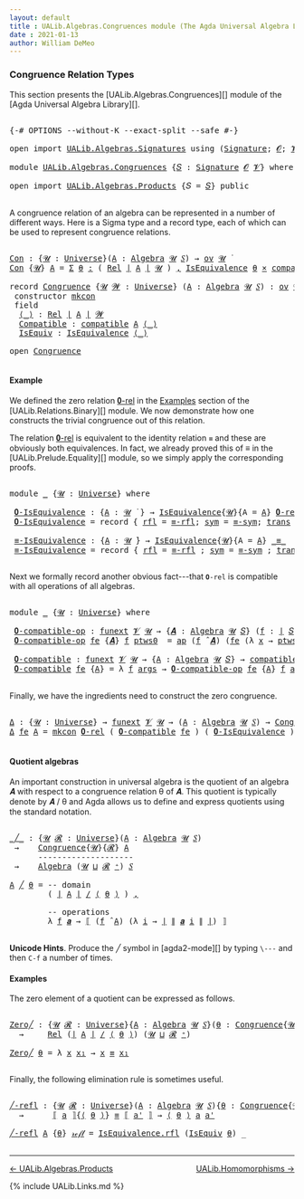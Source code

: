 ```yaml
---
layout: default
title : UALib.Algebras.Congruences module (The Agda Universal Algebra Library)
date : 2021-01-13
author: William DeMeo
---
```


### <a id="congruence-relation-types">Congruence Relation Types</a>

This section presents the [UALib.Algebras.Congruences][] module of the [Agda Universal Algebra Library][].

<pre class="Agda">

<a id="336" class="Symbol">{-#</a> <a id="340" class="Keyword">OPTIONS</a> <a id="348" class="Pragma">--without-K</a> <a id="360" class="Pragma">--exact-split</a> <a id="374" class="Pragma">--safe</a> <a id="381" class="Symbol">#-}</a>

<a id="386" class="Keyword">open</a> <a id="391" class="Keyword">import</a> <a id="398" href="UALib.Algebras.Signatures.html" class="Module">UALib.Algebras.Signatures</a> <a id="424" class="Keyword">using</a> <a id="430" class="Symbol">(</a><a id="431" href="UALib.Algebras.Signatures.html#1385" class="Function">Signature</a><a id="440" class="Symbol">;</a> <a id="442" href="universes.html#613" class="Generalizable">𝓞</a><a id="443" class="Symbol">;</a> <a id="445" href="universes.html#617" class="Generalizable">𝓥</a><a id="446" class="Symbol">)</a>

<a id="449" class="Keyword">module</a> <a id="456" href="UALib.Algebras.Congruences.html" class="Module">UALib.Algebras.Congruences</a> <a id="483" class="Symbol">{</a><a id="484" href="UALib.Algebras.Congruences.html#484" class="Bound">𝑆</a> <a id="486" class="Symbol">:</a> <a id="488" href="UALib.Algebras.Signatures.html#1385" class="Function">Signature</a> <a id="498" href="universes.html#613" class="Generalizable">𝓞</a> <a id="500" href="universes.html#617" class="Generalizable">𝓥</a><a id="501" class="Symbol">}</a> <a id="503" class="Keyword">where</a>

<a id="510" class="Keyword">open</a> <a id="515" class="Keyword">import</a> <a id="522" href="UALib.Algebras.Products.html" class="Module">UALib.Algebras.Products</a> <a id="546" class="Symbol">{</a><a id="547" class="Argument">𝑆</a> <a id="549" class="Symbol">=</a> <a id="551" href="UALib.Algebras.Congruences.html#484" class="Bound">𝑆</a><a id="552" class="Symbol">}</a> <a id="554" class="Keyword">public</a>

</pre>

A congruence relation of an algebra can be represented in a number of different ways.  Here is a Sigma type and a record type, each of which can be used to represent congruence relations.

<pre class="Agda">

<a id="Con"></a><a id="777" href="UALib.Algebras.Congruences.html#777" class="Function">Con</a> <a id="781" class="Symbol">:</a> <a id="783" class="Symbol">{</a><a id="784" href="UALib.Algebras.Congruences.html#784" class="Bound">𝓤</a> <a id="786" class="Symbol">:</a> <a id="788" href="universes.html#551" class="Function">Universe</a><a id="796" class="Symbol">}(</a><a id="798" href="UALib.Algebras.Congruences.html#798" class="Bound">A</a> <a id="800" class="Symbol">:</a> <a id="802" href="UALib.Algebras.Algebras.html#781" class="Function">Algebra</a> <a id="810" href="UALib.Algebras.Congruences.html#784" class="Bound">𝓤</a> <a id="812" href="UALib.Algebras.Congruences.html#484" class="Bound">𝑆</a><a id="813" class="Symbol">)</a> <a id="815" class="Symbol">→</a> <a id="817" href="UALib.Algebras.Products.html#2040" class="Function">ov</a> <a id="820" href="UALib.Algebras.Congruences.html#784" class="Bound">𝓤</a> <a id="822" href="universes.html#758" class="Function Operator">̇</a>
<a id="824" href="UALib.Algebras.Congruences.html#777" class="Function">Con</a> <a id="828" class="Symbol">{</a><a id="829" href="UALib.Algebras.Congruences.html#829" class="Bound">𝓤</a><a id="830" class="Symbol">}</a> <a id="832" href="UALib.Algebras.Congruences.html#832" class="Bound">A</a> <a id="834" class="Symbol">=</a> <a id="836" href="MGS-MLTT.html#3074" class="Function">Σ</a> <a id="838" href="UALib.Algebras.Congruences.html#838" class="Bound">θ</a> <a id="840" href="MGS-MLTT.html#3074" class="Function">꞉</a> <a id="842" class="Symbol">(</a> <a id="844" href="UALib.Relations.Binary.html#1507" class="Function">Rel</a> <a id="848" href="UALib.Prelude.Preliminaries.html#11659" class="Function Operator">∣</a> <a id="850" href="UALib.Algebras.Congruences.html#832" class="Bound">A</a> <a id="852" href="UALib.Prelude.Preliminaries.html#11659" class="Function Operator">∣</a> <a id="854" href="UALib.Algebras.Congruences.html#829" class="Bound">𝓤</a> <a id="856" class="Symbol">)</a> <a id="858" href="MGS-MLTT.html#3074" class="Function">,</a> <a id="860" href="UALib.Relations.Equivalences.html#668" class="Record">IsEquivalence</a> <a id="874" href="UALib.Algebras.Congruences.html#838" class="Bound">θ</a> <a id="876" href="MGS-MLTT.html#3515" class="Function Operator">×</a> <a id="878" href="UALib.Algebras.Algebras.html#5426" class="Function">compatible</a> <a id="889" href="UALib.Algebras.Congruences.html#832" class="Bound">A</a> <a id="891" href="UALib.Algebras.Congruences.html#838" class="Bound">θ</a>

<a id="894" class="Keyword">record</a> <a id="Congruence"></a><a id="901" href="UALib.Algebras.Congruences.html#901" class="Record">Congruence</a> <a id="912" class="Symbol">{</a><a id="913" href="UALib.Algebras.Congruences.html#913" class="Bound">𝓤</a> <a id="915" href="UALib.Algebras.Congruences.html#915" class="Bound">𝓦</a> <a id="917" class="Symbol">:</a> <a id="919" href="universes.html#551" class="Function">Universe</a><a id="927" class="Symbol">}</a> <a id="929" class="Symbol">(</a><a id="930" href="UALib.Algebras.Congruences.html#930" class="Bound">A</a> <a id="932" class="Symbol">:</a> <a id="934" href="UALib.Algebras.Algebras.html#781" class="Function">Algebra</a> <a id="942" href="UALib.Algebras.Congruences.html#913" class="Bound">𝓤</a> <a id="944" href="UALib.Algebras.Congruences.html#484" class="Bound">𝑆</a><a id="945" class="Symbol">)</a> <a id="947" class="Symbol">:</a> <a id="949" href="UALib.Algebras.Products.html#2040" class="Function">ov</a> <a id="952" href="UALib.Algebras.Congruences.html#915" class="Bound">𝓦</a> <a id="954" href="Agda.Primitive.html#636" class="Function Operator">⊔</a> <a id="956" href="UALib.Algebras.Congruences.html#913" class="Bound">𝓤</a> <a id="958" href="universes.html#758" class="Function Operator">̇</a>  <a id="961" class="Keyword">where</a>
 <a id="968" class="Keyword">constructor</a> <a id="mkcon"></a><a id="980" href="UALib.Algebras.Congruences.html#980" class="InductiveConstructor">mkcon</a>
 <a id="987" class="Keyword">field</a>
  <a id="Congruence.⟨_⟩"></a><a id="995" href="UALib.Algebras.Congruences.html#995" class="Field Operator">⟨_⟩</a> <a id="999" class="Symbol">:</a> <a id="1001" href="UALib.Relations.Binary.html#1507" class="Function">Rel</a> <a id="1005" href="UALib.Prelude.Preliminaries.html#11659" class="Function Operator">∣</a> <a id="1007" href="UALib.Algebras.Congruences.html#930" class="Bound">A</a> <a id="1009" href="UALib.Prelude.Preliminaries.html#11659" class="Function Operator">∣</a> <a id="1011" href="UALib.Algebras.Congruences.html#915" class="Bound">𝓦</a>
  <a id="Congruence.Compatible"></a><a id="1015" href="UALib.Algebras.Congruences.html#1015" class="Field">Compatible</a> <a id="1026" class="Symbol">:</a> <a id="1028" href="UALib.Algebras.Algebras.html#5426" class="Function">compatible</a> <a id="1039" href="UALib.Algebras.Congruences.html#930" class="Bound">A</a> <a id="1041" href="UALib.Algebras.Congruences.html#995" class="Field Operator">⟨_⟩</a>
  <a id="Congruence.IsEquiv"></a><a id="1047" href="UALib.Algebras.Congruences.html#1047" class="Field">IsEquiv</a> <a id="1055" class="Symbol">:</a> <a id="1057" href="UALib.Relations.Equivalences.html#668" class="Record">IsEquivalence</a> <a id="1071" href="UALib.Algebras.Congruences.html#995" class="Field Operator">⟨_⟩</a>

<a id="1076" class="Keyword">open</a> <a id="1081" href="UALib.Algebras.Congruences.html#901" class="Module">Congruence</a>

</pre>



#### <a id="example">Example</a>

We defined the zero relation <a href="https://ualib.gitlab.io/UALib.Relations.Binary.html#1995">𝟎-rel</a> in the <a href="https://ualib.gitlab.io/UALib.Relations.Binary.html#1995">Examples</a> section of the [UALib.Relations.Binary][] module.  We now demonstrate how one constructs the trivial congruence out of this relation.

The relation <a href="https://ualib.gitlab.io/UALib.Relations.Binary.html#1995">𝟎-rel</a> is equivalent to the identity relation `≡` and these are obviously both equivalences. In fact, we already proved this of ≡ in the [UALib.Prelude.Equality][] module, so we simply apply the corresponding proofs.

<pre class="Agda">

<a id="1784" class="Keyword">module</a> <a id="1791" href="UALib.Algebras.Congruences.html#1791" class="Module">_</a> <a id="1793" class="Symbol">{</a><a id="1794" href="UALib.Algebras.Congruences.html#1794" class="Bound">𝓤</a> <a id="1796" class="Symbol">:</a> <a id="1798" href="universes.html#551" class="Function">Universe</a><a id="1806" class="Symbol">}</a> <a id="1808" class="Keyword">where</a>

 <a id="1816" href="UALib.Algebras.Congruences.html#1816" class="Function">𝟎-IsEquivalence</a> <a id="1832" class="Symbol">:</a> <a id="1834" class="Symbol">{</a><a id="1835" href="UALib.Algebras.Congruences.html#1835" class="Bound">A</a> <a id="1837" class="Symbol">:</a> <a id="1839" href="UALib.Algebras.Congruences.html#1794" class="Bound">𝓤</a> <a id="1841" href="universes.html#758" class="Function Operator">̇</a> <a id="1843" class="Symbol">}</a> <a id="1845" class="Symbol">→</a> <a id="1847" href="UALib.Relations.Equivalences.html#668" class="Record">IsEquivalence</a><a id="1860" class="Symbol">{</a><a id="1861" href="UALib.Algebras.Congruences.html#1794" class="Bound">𝓤</a><a id="1862" class="Symbol">}{</a><a id="1864" class="Argument">A</a> <a id="1866" class="Symbol">=</a> <a id="1868" href="UALib.Algebras.Congruences.html#1835" class="Bound">A</a><a id="1869" class="Symbol">}</a> <a id="1871" href="UALib.Relations.Binary.html#2036" class="Function">𝟎-rel</a>
 <a id="1878" href="UALib.Algebras.Congruences.html#1816" class="Function">𝟎-IsEquivalence</a> <a id="1894" class="Symbol">=</a> <a id="1896" class="Keyword">record</a> <a id="1903" class="Symbol">{</a> <a id="1905" href="UALib.Relations.Equivalences.html#736" class="Field">rfl</a> <a id="1909" class="Symbol">=</a> <a id="1911" href="UALib.Prelude.Equality.html#1413" class="Function">≡-rfl</a><a id="1916" class="Symbol">;</a> <a id="1918" href="UALib.Relations.Equivalences.html#761" class="Field">sym</a> <a id="1922" class="Symbol">=</a> <a id="1924" href="UALib.Prelude.Equality.html#1457" class="Function">≡-sym</a><a id="1929" class="Symbol">;</a> <a id="1931" href="UALib.Relations.Equivalences.html#786" class="Field">trans</a> <a id="1937" class="Symbol">=</a> <a id="1939" href="UALib.Prelude.Equality.html#1522" class="Function">≡-trans</a> <a id="1947" class="Symbol">}</a>

 <a id="1951" href="UALib.Algebras.Congruences.html#1951" class="Function">≡-IsEquivalence</a> <a id="1967" class="Symbol">:</a> <a id="1969" class="Symbol">{</a><a id="1970" href="UALib.Algebras.Congruences.html#1970" class="Bound">A</a> <a id="1972" class="Symbol">:</a> <a id="1974" href="UALib.Algebras.Congruences.html#1794" class="Bound">𝓤</a> <a id="1976" href="universes.html#758" class="Function Operator">̇</a><a id="1977" class="Symbol">}</a> <a id="1979" class="Symbol">→</a> <a id="1981" href="UALib.Relations.Equivalences.html#668" class="Record">IsEquivalence</a><a id="1994" class="Symbol">{</a><a id="1995" href="UALib.Algebras.Congruences.html#1794" class="Bound">𝓤</a><a id="1996" class="Symbol">}{</a><a id="1998" class="Argument">A</a> <a id="2000" class="Symbol">=</a> <a id="2002" href="UALib.Algebras.Congruences.html#1970" class="Bound">A</a><a id="2003" class="Symbol">}</a> <a id="2005" href="UALib.Prelude.Preliminaries.html#5556" class="Datatype Operator">_≡_</a>
 <a id="2010" href="UALib.Algebras.Congruences.html#1951" class="Function">≡-IsEquivalence</a> <a id="2026" class="Symbol">=</a> <a id="2028" class="Keyword">record</a> <a id="2035" class="Symbol">{</a> <a id="2037" href="UALib.Relations.Equivalences.html#736" class="Field">rfl</a> <a id="2041" class="Symbol">=</a> <a id="2043" href="UALib.Prelude.Equality.html#1413" class="Function">≡-rfl</a> <a id="2049" class="Symbol">;</a> <a id="2051" href="UALib.Relations.Equivalences.html#761" class="Field">sym</a> <a id="2055" class="Symbol">=</a> <a id="2057" href="UALib.Prelude.Equality.html#1457" class="Function">≡-sym</a> <a id="2063" class="Symbol">;</a> <a id="2065" href="UALib.Relations.Equivalences.html#786" class="Field">trans</a> <a id="2071" class="Symbol">=</a> <a id="2073" href="UALib.Prelude.Equality.html#1522" class="Function">≡-trans</a> <a id="2081" class="Symbol">}</a>

</pre>

Next we formally record another obvious fact---that `𝟎-rel` is compatible with all operations of all algebras.

<pre class="Agda">

<a id="2222" class="Keyword">module</a> <a id="2229" href="UALib.Algebras.Congruences.html#2229" class="Module">_</a> <a id="2231" class="Symbol">{</a><a id="2232" href="UALib.Algebras.Congruences.html#2232" class="Bound">𝓤</a> <a id="2234" class="Symbol">:</a> <a id="2236" href="universes.html#551" class="Function">Universe</a><a id="2244" class="Symbol">}</a> <a id="2246" class="Keyword">where</a>

 <a id="2254" href="UALib.Algebras.Congruences.html#2254" class="Function">𝟎-compatible-op</a> <a id="2270" class="Symbol">:</a> <a id="2272" href="MGS-FunExt-from-Univalence.html#393" class="Function">funext</a> <a id="2279" href="UALib.Algebras.Congruences.html#500" class="Bound">𝓥</a> <a id="2281" href="UALib.Algebras.Congruences.html#2232" class="Bound">𝓤</a> <a id="2283" class="Symbol">→</a> <a id="2285" class="Symbol">{</a><a id="2286" href="UALib.Algebras.Congruences.html#2286" class="Bound">𝑨</a> <a id="2288" class="Symbol">:</a> <a id="2290" href="UALib.Algebras.Algebras.html#781" class="Function">Algebra</a> <a id="2298" href="UALib.Algebras.Congruences.html#2232" class="Bound">𝓤</a> <a id="2300" href="UALib.Algebras.Congruences.html#484" class="Bound">𝑆</a><a id="2301" class="Symbol">}</a> <a id="2303" class="Symbol">(</a><a id="2304" href="UALib.Algebras.Congruences.html#2304" class="Bound">f</a> <a id="2306" class="Symbol">:</a> <a id="2308" href="UALib.Prelude.Preliminaries.html#11659" class="Function Operator">∣</a> <a id="2310" href="UALib.Algebras.Congruences.html#484" class="Bound">𝑆</a> <a id="2312" href="UALib.Prelude.Preliminaries.html#11659" class="Function Operator">∣</a><a id="2313" class="Symbol">)</a> <a id="2315" class="Symbol">→</a> <a id="2317" href="UALib.Algebras.Algebras.html#5209" class="Function">compatible-op</a> <a id="2331" class="Symbol">{</a><a id="2332" class="Argument">𝑨</a> <a id="2334" class="Symbol">=</a> <a id="2336" href="UALib.Algebras.Congruences.html#2286" class="Bound">𝑨</a><a id="2337" class="Symbol">}</a>  <a id="2340" href="UALib.Algebras.Congruences.html#2304" class="Bound">f</a> <a id="2342" href="UALib.Relations.Binary.html#2036" class="Function">𝟎-rel</a>
 <a id="2349" href="UALib.Algebras.Congruences.html#2254" class="Function">𝟎-compatible-op</a> <a id="2365" href="UALib.Algebras.Congruences.html#2365" class="Bound">fe</a> <a id="2368" class="Symbol">{</a><a id="2369" href="UALib.Algebras.Congruences.html#2369" class="Bound">𝑨</a><a id="2370" class="Symbol">}</a> <a id="2372" href="UALib.Algebras.Congruences.html#2372" class="Bound">f</a> <a id="2374" href="UALib.Algebras.Congruences.html#2374" class="Bound">ptws0</a>  <a id="2381" class="Symbol">=</a> <a id="2383" href="MGS-MLTT.html#6613" class="Function">ap</a> <a id="2386" class="Symbol">(</a><a id="2387" href="UALib.Algebras.Congruences.html#2372" class="Bound">f</a> <a id="2389" href="UALib.Algebras.Algebras.html#2931" class="Function Operator">̂</a> <a id="2391" href="UALib.Algebras.Congruences.html#2369" class="Bound">𝑨</a><a id="2392" class="Symbol">)</a> <a id="2394" class="Symbol">(</a><a id="2395" href="UALib.Algebras.Congruences.html#2365" class="Bound">fe</a> <a id="2398" class="Symbol">(λ</a> <a id="2401" href="UALib.Algebras.Congruences.html#2401" class="Bound">x</a> <a id="2403" class="Symbol">→</a> <a id="2405" href="UALib.Algebras.Congruences.html#2374" class="Bound">ptws0</a> <a id="2411" href="UALib.Algebras.Congruences.html#2401" class="Bound">x</a><a id="2412" class="Symbol">))</a>

 <a id="2417" href="UALib.Algebras.Congruences.html#2417" class="Function">𝟎-compatible</a> <a id="2430" class="Symbol">:</a> <a id="2432" href="MGS-FunExt-from-Univalence.html#393" class="Function">funext</a> <a id="2439" href="UALib.Algebras.Congruences.html#500" class="Bound">𝓥</a> <a id="2441" href="UALib.Algebras.Congruences.html#2232" class="Bound">𝓤</a> <a id="2443" class="Symbol">→</a> <a id="2445" class="Symbol">{</a><a id="2446" href="UALib.Algebras.Congruences.html#2446" class="Bound">A</a> <a id="2448" class="Symbol">:</a> <a id="2450" href="UALib.Algebras.Algebras.html#781" class="Function">Algebra</a> <a id="2458" href="UALib.Algebras.Congruences.html#2232" class="Bound">𝓤</a> <a id="2460" href="UALib.Algebras.Congruences.html#484" class="Bound">𝑆</a><a id="2461" class="Symbol">}</a> <a id="2463" class="Symbol">→</a> <a id="2465" href="UALib.Algebras.Algebras.html#5426" class="Function">compatible</a> <a id="2476" href="UALib.Algebras.Congruences.html#2446" class="Bound">A</a> <a id="2478" href="UALib.Relations.Binary.html#2036" class="Function">𝟎-rel</a>
 <a id="2485" href="UALib.Algebras.Congruences.html#2417" class="Function">𝟎-compatible</a> <a id="2498" href="UALib.Algebras.Congruences.html#2498" class="Bound">fe</a> <a id="2501" class="Symbol">{</a><a id="2502" href="UALib.Algebras.Congruences.html#2502" class="Bound">A</a><a id="2503" class="Symbol">}</a> <a id="2505" class="Symbol">=</a> <a id="2507" class="Symbol">λ</a> <a id="2509" href="UALib.Algebras.Congruences.html#2509" class="Bound">f</a> <a id="2511" href="UALib.Algebras.Congruences.html#2511" class="Bound">args</a> <a id="2516" class="Symbol">→</a> <a id="2518" href="UALib.Algebras.Congruences.html#2254" class="Function">𝟎-compatible-op</a> <a id="2534" href="UALib.Algebras.Congruences.html#2498" class="Bound">fe</a> <a id="2537" class="Symbol">{</a><a id="2538" href="UALib.Algebras.Congruences.html#2502" class="Bound">A</a><a id="2539" class="Symbol">}</a> <a id="2541" href="UALib.Algebras.Congruences.html#2509" class="Bound">f</a> <a id="2543" href="UALib.Algebras.Congruences.html#2511" class="Bound">args</a>

</pre>

Finally, we have the ingredients need to construct the zero congruence.

<pre class="Agda">

<a id="Δ"></a><a id="2648" href="UALib.Algebras.Congruences.html#2648" class="Function">Δ</a> <a id="2650" class="Symbol">:</a> <a id="2652" class="Symbol">{</a><a id="2653" href="UALib.Algebras.Congruences.html#2653" class="Bound">𝓤</a> <a id="2655" class="Symbol">:</a> <a id="2657" href="universes.html#551" class="Function">Universe</a><a id="2665" class="Symbol">}</a> <a id="2667" class="Symbol">→</a> <a id="2669" href="MGS-FunExt-from-Univalence.html#393" class="Function">funext</a> <a id="2676" href="UALib.Algebras.Congruences.html#500" class="Bound">𝓥</a> <a id="2678" href="UALib.Algebras.Congruences.html#2653" class="Bound">𝓤</a> <a id="2680" class="Symbol">→</a> <a id="2682" class="Symbol">(</a><a id="2683" href="UALib.Algebras.Congruences.html#2683" class="Bound">A</a> <a id="2685" class="Symbol">:</a> <a id="2687" href="UALib.Algebras.Algebras.html#781" class="Function">Algebra</a> <a id="2695" href="UALib.Algebras.Congruences.html#2653" class="Bound">𝓤</a> <a id="2697" href="UALib.Algebras.Congruences.html#484" class="Bound">𝑆</a><a id="2698" class="Symbol">)</a> <a id="2700" class="Symbol">→</a> <a id="2702" href="UALib.Algebras.Congruences.html#901" class="Record">Congruence</a> <a id="2713" href="UALib.Algebras.Congruences.html#2683" class="Bound">A</a>
<a id="2715" href="UALib.Algebras.Congruences.html#2648" class="Function">Δ</a> <a id="2717" href="UALib.Algebras.Congruences.html#2717" class="Bound">fe</a> <a id="2720" href="UALib.Algebras.Congruences.html#2720" class="Bound">A</a> <a id="2722" class="Symbol">=</a> <a id="2724" href="UALib.Algebras.Congruences.html#980" class="InductiveConstructor">mkcon</a> <a id="2730" href="UALib.Relations.Binary.html#2036" class="Function">𝟎-rel</a> <a id="2736" class="Symbol">(</a> <a id="2738" href="UALib.Algebras.Congruences.html#2417" class="Function">𝟎-compatible</a> <a id="2751" href="UALib.Algebras.Congruences.html#2717" class="Bound">fe</a> <a id="2754" class="Symbol">)</a> <a id="2756" class="Symbol">(</a> <a id="2758" href="UALib.Algebras.Congruences.html#1816" class="Function">𝟎-IsEquivalence</a> <a id="2774" class="Symbol">)</a>

</pre>




#### <a id="quotient-algebras">Quotient algebras</a>

An important construction in universal algebra is the quotient of an algebra 𝑨 with respect to a congruence relation θ of 𝑨.  This quotient is typically denote by 𝑨 / θ and Agda allows us to define and express quotients using the standard notation.

<pre class="Agda">

<a id="_╱_"></a><a id="3110" href="UALib.Algebras.Congruences.html#3110" class="Function Operator">_╱_</a> <a id="3114" class="Symbol">:</a> <a id="3116" class="Symbol">{</a><a id="3117" href="UALib.Algebras.Congruences.html#3117" class="Bound">𝓤</a> <a id="3119" href="UALib.Algebras.Congruences.html#3119" class="Bound">𝓡</a> <a id="3121" class="Symbol">:</a> <a id="3123" href="universes.html#551" class="Function">Universe</a><a id="3131" class="Symbol">}(</a><a id="3133" href="UALib.Algebras.Congruences.html#3133" class="Bound">A</a> <a id="3135" class="Symbol">:</a> <a id="3137" href="UALib.Algebras.Algebras.html#781" class="Function">Algebra</a> <a id="3145" href="UALib.Algebras.Congruences.html#3117" class="Bound">𝓤</a> <a id="3147" href="UALib.Algebras.Congruences.html#484" class="Bound">𝑆</a><a id="3148" class="Symbol">)</a>
 <a id="3151" class="Symbol">→</a>    <a id="3156" href="UALib.Algebras.Congruences.html#901" class="Record">Congruence</a><a id="3166" class="Symbol">{</a><a id="3167" href="UALib.Algebras.Congruences.html#3117" class="Bound">𝓤</a><a id="3168" class="Symbol">}{</a><a id="3170" href="UALib.Algebras.Congruences.html#3119" class="Bound">𝓡</a><a id="3171" class="Symbol">}</a> <a id="3173" href="UALib.Algebras.Congruences.html#3133" class="Bound">A</a>
      <a id="3181" class="Comment">--------------------</a>
 <a id="3203" class="Symbol">→</a>    <a id="3208" href="UALib.Algebras.Algebras.html#781" class="Function">Algebra</a> <a id="3216" class="Symbol">(</a><a id="3217" href="UALib.Algebras.Congruences.html#3117" class="Bound">𝓤</a> <a id="3219" href="Agda.Primitive.html#636" class="Function Operator">⊔</a> <a id="3221" href="UALib.Algebras.Congruences.html#3119" class="Bound">𝓡</a> <a id="3223" href="universes.html#527" class="Function Operator">⁺</a><a id="3224" class="Symbol">)</a> <a id="3226" href="UALib.Algebras.Congruences.html#484" class="Bound">𝑆</a>

<a id="3229" href="UALib.Algebras.Congruences.html#3229" class="Bound">A</a> <a id="3231" href="UALib.Algebras.Congruences.html#3110" class="Function Operator">╱</a> <a id="3233" href="UALib.Algebras.Congruences.html#3233" class="Bound">θ</a> <a id="3235" class="Symbol">=</a> <a id="3237" class="Comment">-- domain</a>
        <a id="3255" class="Symbol">(</a> <a id="3257" href="UALib.Prelude.Preliminaries.html#11659" class="Function Operator">∣</a> <a id="3259" href="UALib.Algebras.Congruences.html#3229" class="Bound">A</a> <a id="3261" href="UALib.Prelude.Preliminaries.html#11659" class="Function Operator">∣</a> <a id="3263" href="UALib.Relations.Quotients.html#1251" class="Function Operator">/</a> <a id="3265" href="UALib.Algebras.Congruences.html#995" class="Field Operator">⟨</a> <a id="3267" href="UALib.Algebras.Congruences.html#3233" class="Bound">θ</a> <a id="3269" href="UALib.Algebras.Congruences.html#995" class="Field Operator">⟩</a> <a id="3271" class="Symbol">)</a> <a id="3273" href="UALib.Prelude.Preliminaries.html#5665" class="InductiveConstructor Operator">,</a>

        <a id="3284" class="Comment">-- operations</a>
        <a id="3306" class="Symbol">λ</a> <a id="3308" href="UALib.Algebras.Congruences.html#3308" class="Bound">f</a> <a id="3310" href="UALib.Algebras.Congruences.html#3310" class="Bound">𝒂</a> <a id="3312" class="Symbol">→</a> <a id="3314" href="UALib.Relations.Quotients.html#1458" class="Function Operator">⟦</a> <a id="3316" class="Symbol">(</a><a id="3317" href="UALib.Algebras.Congruences.html#3308" class="Bound">f</a> <a id="3319" href="UALib.Algebras.Algebras.html#2931" class="Function Operator">̂</a> <a id="3321" href="UALib.Algebras.Congruences.html#3229" class="Bound">A</a><a id="3322" class="Symbol">)</a> <a id="3324" class="Symbol">(λ</a> <a id="3327" href="UALib.Algebras.Congruences.html#3327" class="Bound">i</a> <a id="3329" class="Symbol">→</a> <a id="3331" href="UALib.Prelude.Preliminaries.html#11659" class="Function Operator">∣</a> <a id="3333" href="UALib.Prelude.Preliminaries.html#11740" class="Function Operator">∥</a> <a id="3335" href="UALib.Algebras.Congruences.html#3310" class="Bound">𝒂</a> <a id="3337" href="UALib.Algebras.Congruences.html#3327" class="Bound">i</a> <a id="3339" href="UALib.Prelude.Preliminaries.html#11740" class="Function Operator">∥</a> <a id="3341" href="UALib.Prelude.Preliminaries.html#11659" class="Function Operator">∣</a><a id="3342" class="Symbol">)</a> <a id="3344" href="UALib.Relations.Quotients.html#1458" class="Function Operator">⟧</a>

</pre>

**Unicode Hints**. Produce the ╱ symbol in [agda2-mode][] by typing `\---` and then `C-f` a number of times.

#### <a id="examples">Examples</a>

The zero element of a quotient can be expressed as follows.

<pre class="Agda">

<a id="Zero╱"></a><a id="3580" href="UALib.Algebras.Congruences.html#3580" class="Function">Zero╱</a> <a id="3586" class="Symbol">:</a> <a id="3588" class="Symbol">{</a><a id="3589" href="UALib.Algebras.Congruences.html#3589" class="Bound">𝓤</a> <a id="3591" href="UALib.Algebras.Congruences.html#3591" class="Bound">𝓡</a> <a id="3593" class="Symbol">:</a> <a id="3595" href="universes.html#551" class="Function">Universe</a><a id="3603" class="Symbol">}{</a><a id="3605" href="UALib.Algebras.Congruences.html#3605" class="Bound">A</a> <a id="3607" class="Symbol">:</a> <a id="3609" href="UALib.Algebras.Algebras.html#781" class="Function">Algebra</a> <a id="3617" href="UALib.Algebras.Congruences.html#3589" class="Bound">𝓤</a> <a id="3619" href="UALib.Algebras.Congruences.html#484" class="Bound">𝑆</a><a id="3620" class="Symbol">}(</a><a id="3622" href="UALib.Algebras.Congruences.html#3622" class="Bound">θ</a> <a id="3624" class="Symbol">:</a> <a id="3626" href="UALib.Algebras.Congruences.html#901" class="Record">Congruence</a><a id="3636" class="Symbol">{</a><a id="3637" href="UALib.Algebras.Congruences.html#3589" class="Bound">𝓤</a><a id="3638" class="Symbol">}{</a><a id="3640" href="UALib.Algebras.Congruences.html#3591" class="Bound">𝓡</a><a id="3641" class="Symbol">}</a> <a id="3643" href="UALib.Algebras.Congruences.html#3605" class="Bound">A</a><a id="3644" class="Symbol">)</a>
  <a id="3648" class="Symbol">→</a>     <a id="3654" href="UALib.Relations.Binary.html#1507" class="Function">Rel</a> <a id="3658" class="Symbol">(</a><a id="3659" href="UALib.Prelude.Preliminaries.html#11659" class="Function Operator">∣</a> <a id="3661" href="UALib.Algebras.Congruences.html#3605" class="Bound">A</a> <a id="3663" href="UALib.Prelude.Preliminaries.html#11659" class="Function Operator">∣</a> <a id="3665" href="UALib.Relations.Quotients.html#1251" class="Function Operator">/</a> <a id="3667" href="UALib.Algebras.Congruences.html#995" class="Field Operator">⟨</a> <a id="3669" href="UALib.Algebras.Congruences.html#3622" class="Bound">θ</a> <a id="3671" href="UALib.Algebras.Congruences.html#995" class="Field Operator">⟩</a><a id="3672" class="Symbol">)</a> <a id="3674" class="Symbol">(</a><a id="3675" href="UALib.Algebras.Congruences.html#3589" class="Bound">𝓤</a> <a id="3677" href="Agda.Primitive.html#636" class="Function Operator">⊔</a> <a id="3679" href="UALib.Algebras.Congruences.html#3591" class="Bound">𝓡</a> <a id="3681" href="universes.html#527" class="Function Operator">⁺</a><a id="3682" class="Symbol">)</a>

<a id="3685" href="UALib.Algebras.Congruences.html#3580" class="Function">Zero╱</a> <a id="3691" href="UALib.Algebras.Congruences.html#3691" class="Bound">θ</a> <a id="3693" class="Symbol">=</a> <a id="3695" class="Symbol">λ</a> <a id="3697" href="UALib.Algebras.Congruences.html#3697" class="Bound">x</a> <a id="3699" href="UALib.Algebras.Congruences.html#3699" class="Bound">x₁</a> <a id="3702" class="Symbol">→</a> <a id="3704" href="UALib.Algebras.Congruences.html#3697" class="Bound">x</a> <a id="3706" href="UALib.Prelude.Preliminaries.html#5556" class="Datatype Operator">≡</a> <a id="3708" href="UALib.Algebras.Congruences.html#3699" class="Bound">x₁</a>

</pre>

Finally, the following elimination rule is sometimes useful.

<pre class="Agda">

<a id="╱-refl"></a><a id="3800" href="UALib.Algebras.Congruences.html#3800" class="Function">╱-refl</a> <a id="3807" class="Symbol">:</a> <a id="3809" class="Symbol">{</a><a id="3810" href="UALib.Algebras.Congruences.html#3810" class="Bound">𝓤</a> <a id="3812" href="UALib.Algebras.Congruences.html#3812" class="Bound">𝓡</a> <a id="3814" class="Symbol">:</a> <a id="3816" href="universes.html#551" class="Function">Universe</a><a id="3824" class="Symbol">}(</a><a id="3826" href="UALib.Algebras.Congruences.html#3826" class="Bound">A</a> <a id="3828" class="Symbol">:</a> <a id="3830" href="UALib.Algebras.Algebras.html#781" class="Function">Algebra</a> <a id="3838" href="UALib.Algebras.Congruences.html#3810" class="Bound">𝓤</a> <a id="3840" href="UALib.Algebras.Congruences.html#484" class="Bound">𝑆</a><a id="3841" class="Symbol">){</a><a id="3843" href="UALib.Algebras.Congruences.html#3843" class="Bound">θ</a> <a id="3845" class="Symbol">:</a> <a id="3847" href="UALib.Algebras.Congruences.html#901" class="Record">Congruence</a><a id="3857" class="Symbol">{</a><a id="3858" href="UALib.Algebras.Congruences.html#3810" class="Bound">𝓤</a><a id="3859" class="Symbol">}{</a><a id="3861" href="UALib.Algebras.Congruences.html#3812" class="Bound">𝓡</a><a id="3862" class="Symbol">}</a> <a id="3864" href="UALib.Algebras.Congruences.html#3826" class="Bound">A</a><a id="3865" class="Symbol">}{</a><a id="3867" href="UALib.Algebras.Congruences.html#3867" class="Bound">a</a> <a id="3869" href="UALib.Algebras.Congruences.html#3869" class="Bound">a&#39;</a> <a id="3872" class="Symbol">:</a> <a id="3874" href="UALib.Prelude.Preliminaries.html#11659" class="Function Operator">∣</a> <a id="3876" href="UALib.Algebras.Congruences.html#3826" class="Bound">A</a> <a id="3878" href="UALib.Prelude.Preliminaries.html#11659" class="Function Operator">∣</a><a id="3879" class="Symbol">}</a>
  <a id="3883" class="Symbol">→</a>      <a id="3890" href="UALib.Relations.Quotients.html#1458" class="Function Operator">⟦</a> <a id="3892" href="UALib.Algebras.Congruences.html#3867" class="Bound">a</a> <a id="3894" href="UALib.Relations.Quotients.html#1458" class="Function Operator">⟧</a><a id="3895" class="Symbol">{</a><a id="3896" href="UALib.Algebras.Congruences.html#995" class="Field Operator">⟨</a> <a id="3898" href="UALib.Algebras.Congruences.html#3843" class="Bound">θ</a> <a id="3900" href="UALib.Algebras.Congruences.html#995" class="Field Operator">⟩</a><a id="3901" class="Symbol">}</a> <a id="3903" href="UALib.Prelude.Preliminaries.html#5556" class="Datatype Operator">≡</a> <a id="3905" href="UALib.Relations.Quotients.html#1458" class="Function Operator">⟦</a> <a id="3907" href="UALib.Algebras.Congruences.html#3869" class="Bound">a&#39;</a> <a id="3910" href="UALib.Relations.Quotients.html#1458" class="Function Operator">⟧</a> <a id="3912" class="Symbol">→</a> <a id="3914" href="UALib.Algebras.Congruences.html#995" class="Field Operator">⟨</a> <a id="3916" href="UALib.Algebras.Congruences.html#3843" class="Bound">θ</a> <a id="3918" href="UALib.Algebras.Congruences.html#995" class="Field Operator">⟩</a> <a id="3920" href="UALib.Algebras.Congruences.html#3867" class="Bound">a</a> <a id="3922" href="UALib.Algebras.Congruences.html#3869" class="Bound">a&#39;</a>

<a id="3926" href="UALib.Algebras.Congruences.html#3800" class="Function">╱-refl</a> <a id="3933" href="UALib.Algebras.Congruences.html#3933" class="Bound">A</a> <a id="3935" class="Symbol">{</a><a id="3936" href="UALib.Algebras.Congruences.html#3936" class="Bound">θ</a><a id="3937" class="Symbol">}</a> <a id="3939" href="UALib.Prelude.Preliminaries.html#5570" class="InductiveConstructor">𝓇ℯ𝒻𝓁</a> <a id="3944" class="Symbol">=</a> <a id="3946" href="UALib.Relations.Equivalences.html#736" class="Field">IsEquivalence.rfl</a> <a id="3964" class="Symbol">(</a><a id="3965" href="UALib.Algebras.Congruences.html#1047" class="Field">IsEquiv</a> <a id="3973" href="UALib.Algebras.Congruences.html#3936" class="Bound">θ</a><a id="3974" class="Symbol">)</a> <a id="3976" class="Symbol">_</a>

</pre>

--------------------------------------

[← UALib.Algebras.Products](UALib.Algebras.Products.html)
<span style="float:right;">[UALib.Homomorphisms →](UALib.Homomorphisms.html)</span>

{% include UALib.Links.md %}

